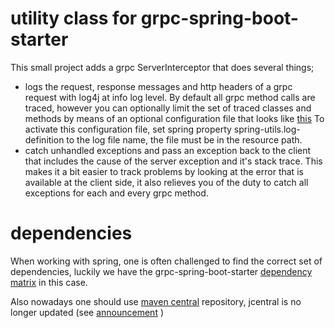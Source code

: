 # utility class for  grpc-spring-boot-starter

This small project adds a grpc ServerInterceptor that does several things;

- logs the request, response messages and http headers of a grpc request with log4j at info log level. By default all grpc method calls are traced, however you can optionally limit the set of traced  classes and methods by means of an optional configuration file that looks like [this](https://github.com/MoserMichael/grpc-spring-boot-starter-utils/blob/50d971d9af2e8da823631bc396725a56095ffe5e/grpc-spring-utils/src/main/resources/logdef.yml) To activate this configuration file, set spring property spring-utils.log-definition to the log file name, the file must be in the resource path.
- catch unhandled exceptions and pass an exception back to the client that includes the cause of the server exception and it's stack trace. This makes it a bit easier to track problems by looking at the error that is available at the client side, it also relieves you of the duty to catch all exceptions for each and every grpc method.
 

# dependencies

When working with spring, one is often challenged to find the correct set of dependencies, luckily we have the grpc-spring-boot-starter [dependency matrix](https://github.com/LogNet/grpc-spring-boot-starter/blob/master/ReleaseNotes.md) in this case.

Also nowadays one should use [maven central](https://search.maven.org/) repository, jcentral is no longer updated (see [announcement](https://developer.android.com/studio/build/jcenter-migration) )
